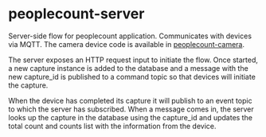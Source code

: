 # peoplecount-server

Server-side flow for peoplecount application. Communicates with devices via MQTT. The camera device code is available in [peoplecount-camera](https://github.com/seansund/peoplecount-camera).

The server exposes an HTTP request input to initiate the flow. Once started, a new capture instance is added to the database and a message with the new capture_id is published to a command topic so that devices will initiate the capture.

When the device has completed its capture it will publish to an event topic to which the server has subscribed. When a message comes in, the server looks up the capture in the database using the capture_id and updates the total count and counts list with the information from the device.

